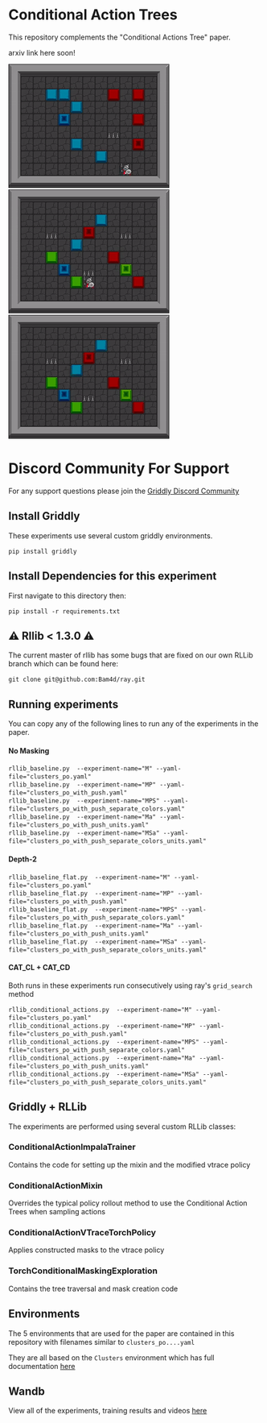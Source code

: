 # Conditional Action Trees

This repository complements the "Conditional Actions Tree" paper.

arxiv link here soon!

![M_level_2](images/M_2.gif)
![M_level_2](images/Flat_4.gif)
![M_level_2](images/Ma_4.gif)

# Discord Community For Support

For any support questions please join the [Griddly Discord Community](https://discord.gg/xuR8Dsv)

## Install Griddly

These experiments use several custom griddly environments.

```
pip install griddly
```



## Install Dependencies for this experiment

First navigate to this directory then:

```
pip install -r requirements.txt
```

## :warning: Rllib < 1.3.0 :warning: 

The current master of rllib has some bugs that are fixed on our own RLLib branch which can be found here:

```
git clone git@github.com:Bam4d/ray.git
```

## Running experiments

You can copy any of the following lines to run any of the experiments in the paper.

#### No Masking

```
rllib_baseline.py  --experiment-name="M" --yaml-file="clusters_po.yaml"
rllib_baseline.py  --experiment-name="MP" --yaml-file="clusters_po_with_push.yaml"
rllib_baseline.py  --experiment-name="MPS" --yaml-file="clusters_po_with_push_separate_colors.yaml"
rllib_baseline.py  --experiment-name="Ma" --yaml-file="clusters_po_with_push_units.yaml"
rllib_baseline.py  --experiment-name="MSa" --yaml-file="clusters_po_with_push_separate_colors_units.yaml"
```

#### Depth-2

```
rllib_baseline_flat.py  --experiment-name="M" --yaml-file="clusters_po.yaml"
rllib_baseline_flat.py  --experiment-name="MP" --yaml-file="clusters_po_with_push.yaml"
rllib_baseline_flat.py  --experiment-name="MPS" --yaml-file="clusters_po_with_push_separate_colors.yaml"
rllib_baseline_flat.py  --experiment-name="Ma" --yaml-file="clusters_po_with_push_units.yaml"
rllib_baseline_flat.py  --experiment-name="MSa" --yaml-file="clusters_po_with_push_separate_colors_units.yaml" 
```

#### CAT_CL + CAT_CD

Both runs in these experiments run consecutively using ray's `grid_search` method

```
rllib_conditional_actions.py  --experiment-name="M" --yaml-file="clusters_po.yaml"
rllib_conditional_actions.py  --experiment-name="MP" --yaml-file="clusters_po_with_push.yaml"
rllib_conditional_actions.py  --experiment-name="MPS" --yaml-file="clusters_po_with_push_separate_colors.yaml"
rllib_conditional_actions.py  --experiment-name="Ma" --yaml-file="clusters_po_with_push_units.yaml"
rllib_conditional_actions.py  --experiment-name="MSa" --yaml-file="clusters_po_with_push_separate_colors_units.yaml"
```


## Griddly + RLLib 

The experiments are performed using several custom RLLib classes:

### ConditionalActionImpalaTrainer

Contains the code for setting up the mixin and the modified vtrace policy

### ConditionalActionMixin

Overrides the typical policy rollout method to use the Conditional Action Trees when sampling actions

### ConditionalActionVTraceTorchPolicy

Applies constructed masks to the vtrace policy

### TorchConditionalMaskingExploration

Contains the tree traversal and mask creation code

## Environments

The 5 environments that are used for the paper are contained in this repository with filenames similar to `clusters_po....yaml`

They are all based on the `Clusters` environment which has full documentation [here](https://griddly.readthedocs.io/en/latest/games/Clusters/index.html)

## Wandb

View all of the experiments, training results and videos [here](https://wandb.ai/chrisbam4d/conditional_action_trees)

